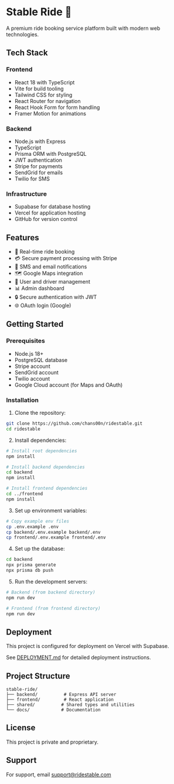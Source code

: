 # Stable Ride 🚗

A premium ride booking service platform built with modern web technologies.

## Tech Stack

### Frontend
- React 18 with TypeScript
- Vite for build tooling
- Tailwind CSS for styling
- React Router for navigation
- React Hook Form for form handling
- Framer Motion for animations

### Backend
- Node.js with Express
- TypeScript
- Prisma ORM with PostgreSQL
- JWT authentication
- Stripe for payments
- SendGrid for emails
- Twilio for SMS

### Infrastructure
- Supabase for database hosting
- Vercel for application hosting
- GitHub for version control

## Features

- 🚖 Real-time ride booking
- 💳 Secure payment processing with Stripe
- 📱 SMS and email notifications
- 🗺️ Google Maps integration
- 👥 User and driver management
- 📊 Admin dashboard
- 🔒 Secure authentication with JWT
- 🌐 OAuth login (Google)

## Getting Started

### Prerequisites

- Node.js 18+
- PostgreSQL database
- Stripe account
- SendGrid account
- Twilio account
- Google Cloud account (for Maps and OAuth)

### Installation

1. Clone the repository:
```bash
git clone https://github.com/chans00n/ridestable.git
cd ridestable
```

2. Install dependencies:
```bash
# Install root dependencies
npm install

# Install backend dependencies
cd backend
npm install

# Install frontend dependencies
cd ../frontend
npm install
```

3. Set up environment variables:
```bash
# Copy example env files
cp .env.example .env
cp backend/.env.example backend/.env
cp frontend/.env.example frontend/.env
```

4. Set up the database:
```bash
cd backend
npx prisma generate
npx prisma db push
```

5. Run the development servers:
```bash
# Backend (from backend directory)
npm run dev

# Frontend (from frontend directory)
npm run dev
```

## Deployment

This project is configured for deployment on Vercel with Supabase.

See [DEPLOYMENT.md](./DEPLOYMENT.md) for detailed deployment instructions.

## Project Structure

```
stable-ride/
├── backend/          # Express API server
├── frontend/         # React application
├── shared/          # Shared types and utilities
└── docs/            # Documentation
```

## License

This project is private and proprietary.

## Support

For support, email support@ridestable.com